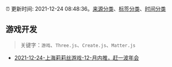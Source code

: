 :alarm_clock: 更新时间: 2021-12-24 08:48:36。[来源分类](../README.md)、[标签分类](../TAGS.md)、[时间分类](../TIMELINE.md)

## 游戏开发


> 关键字：`游戏`、`Three.js`、`Create.js`、`Matter.js`



- [2021-12-24-上海莉莉丝游戏-12-月内推，赶一波年会](https://www.v2ex.com/t/824215) 